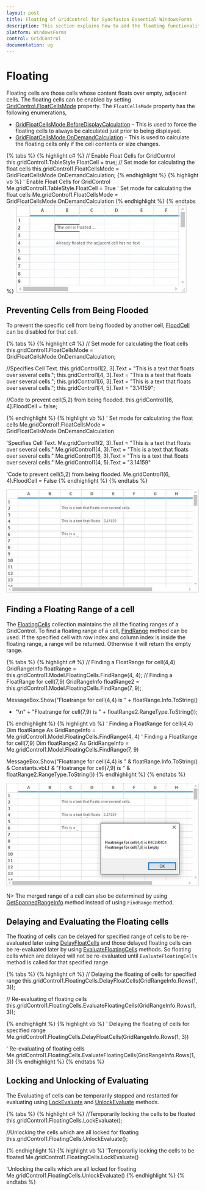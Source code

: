 ```yaml
---
layout: post
title: Floating of GridControl for Syncfusion Essential WindowsForms
description: This section explains how to add the floating functionality
platform: WindowsForms
control: GridControl
documentation: ug
---
```


# Floating
Floating cells are those cells whose content floats over empty, adjacent cells. The floating cells can be enabled by setting [GridControl.FloatCellsMode](http://help.syncfusion.com/cr/cref_files/windowsforms/grid/Syncfusion.Grid.Windows~Syncfusion.Windows.Forms.Grid.GridControl~FloatCellsMode.html) property. The `FloatCellsMode` property has the following enumerations,

* [GridFloatCellsMode.BeforeDisplayCalculation](http://help.syncfusion.com/cr/cref_files/windowsforms/grid/Syncfusion.Grid.Windows~Syncfusion.Windows.Forms.Grid.GridFloatCellsMode.html) – This is used to force the floating cells to always be calculated just prior to being displayed. <br/>
* [GridFloatCellsMode.OnDemandCalculation](http://help.syncfusion.com/cr/cref_files/windowsforms/grid/Syncfusion.Grid.Windows~Syncfusion.Windows.Forms.Grid.GridFloatCellsMode.html)  - This is used to calculate the floating cells only if the cell contents or size changes.

{% tabs %}
{% highlight c# %}
// Enable Float Cells for GridControl
this.gridControl1.TableStyle.FloatCell = true;
// Set mode for calculating the float cells
this.gridControl1.FloatCellsMode = GridFloatCellsMode.OnDemandCalculation;
{% endhighlight %}
{% highlight vb %}
' Enable Float Cells for GridControl
Me.gridControl1.TableStyle.FloatCell = True
' Set mode for calculating the float cells
Me.gridControl1.FloatCellsMode = GridFloatCellsMode.OnDemandCalculation
{% endhighlight %}
{% endtabs %}
![](Floating_images/Floating_img1.jpeg)

## Preventing Cells from Being Flooded
To prevent the specific cell from being flooded by another cell, [FloodCell](http://help.syncfusion.com/cr/cref_files/windowsforms/grid/Syncfusion.Grid.Windows~Syncfusion.Windows.Forms.Grid.GridStyleInfo~FloodCell.html) can be disabled for that cell. 

{% tabs %}
{% highlight c# %}
// Set mode for calculating the float cells
this.gridControl1.FloatCellsMode = GridFloatCellsMode.OnDemandCalculation;

//Specifies Cell Text.
this.gridControl1[2, 3].Text = "This is a text that floats over several cells.";
this.gridControl1[4, 3].Text = "This is a text that floats over several cells.";
this.gridControl1[6, 3].Text = "This is a text that floats over several cells.";
this.gridControl1[4, 5].Text = "3.14159";

//Code to prevent cell(5,2) from being flooded.
this.gridControl1[6, 4].FloodCell = false;

{% endhighlight %}
{% highlight vb %}
' Set mode for calculating the float cells
Me.gridControl1.FloatCellsMode = GridFloatCellsMode.OnDemandCalculation

'Specifies Cell Text.
Me.gridControl1(2, 3).Text = "This is a text that floats over several cells."
Me.gridControl1(4, 3).Text = "This is a text that floats over several cells."
Me.gridControl1(6, 3).Text = "This is a text that floats over several cells."
Me.gridControl1(4, 5).Text = "3.14159"

'Code to prevent cell(5,2) from being flooded.
Me.gridControl1(6, 4).FloodCell = False
{% endhighlight %}
{% endtabs %}

![](Floating_images/Floating_img2.jpeg)

## Finding a Floating Range of a cell
The [FloatingCells](http://help.syncfusion.com/cr/cref_files/windowsforms/grid/Syncfusion.Grid.Windows~Syncfusion.Windows.Forms.Grid.GridModelFloatingCells.html) collection maintains the all the floating ranges of a GridControl. To find a floating range of a cell, [FindRange](http://help.syncfusion.com/cr/cref_files/windowsforms/grid/Syncfusion.Grid.Windows~Syncfusion.Windows.Forms.Grid.GridModelFloatingCells~FindRange.html) method can be used. If the specified cell with row index and column index is inside the floating range, a range will be returned. Otherwise it will return the empty range.

{% tabs %}
{% highlight c# %}
// Finding a FloatRange for cell(4,4)
GridRangeInfo floatRange = this.gridControl1.Model.FloatingCells.FindRange(4, 4);
// Finding a FloatRange for cell(7,9)
GridRangeInfo floatRange2 = this.gridControl1.Model.FloatingCells.FindRange(7, 9);

MessageBox.Show("Floatrange for cell(4,4) is " + floatRange.Info.ToString()
+ "\n" + "Floatrange for cell(7,9) is " + floatRange2.RangeType.ToString());

{% endhighlight %}
{% highlight vb %}
' Finding a FloatRange for cell(4,4)
Dim floatRange As GridRangeInfo = Me.gridControl1.Model.FloatingCells.FindRange(4, 4)
' Finding a FloatRange for cell(7,9)
Dim floatRange2 As GridRangeInfo = Me.gridControl1.Model.FloatingCells.FindRange(7, 9)

MessageBox.Show("Floatrange for cell(4,4) is " & floatRange.Info.ToString() & Constants.vbLf & "Floatrange for cell(7,9) is " & floatRange2.RangeType.ToString())
{% endhighlight %}
{% endtabs %}

![](Floating_images/Floating_img3.jpeg)

N> The merged range of a cell can also be determined by using [GetSpannedRangeInfo](http://help.syncfusion.com/windowsforms/grid/working-with-rows-and-columns#finding-covered-range,-floating-range-or-merged-range-of-a-cell) method instead of using `FindRange` method. 

## Delaying and Evaluating the Floating cells
The floating of cells can be delayed for specified range of cells to be re-evaluated later using [DelayFloatCells](http://help.syncfusion.com/cr/cref_files/windowsforms/grid/Syncfusion.Grid.Windows~Syncfusion.Windows.Forms.Grid.GridModelFloatingCells~DelayFloatCells.html) and those delayed floating cells can be re-evaluated later by using [EvaluateFloatingCells](http://help.syncfusion.com/cr/cref_files/windowsforms/grid/Syncfusion.Grid.Windows~Syncfusion.Windows.Forms.Grid.GridModelFloatingCells~EvaluateFloatingCells.html) methods. So floating cells which are delayed will not be re-evaluated until `EvaluateFloatingCells` method is called for that specified range.

{% tabs %}
{% highlight c# %}
// Delaying the floating of cells for specified range
this.gridControl1.FloatingCells.DelayFloatCells(GridRangeInfo.Rows(1, 3));

// Re-evaluating of floating cells
this.gridControl1.FloatingCells.EvaluateFloatingCells(GridRangeInfo.Rows(1, 3));

{% endhighlight %}
{% highlight vb %}
' Delaying the floating of cells for specified range
Me.gridControl1.FloatingCells.DelayFloatCells(GridRangeInfo.Rows(1, 3))

' Re-evaluating of floating cells
Me.gridControl1.FloatingCells.EvaluateFloatingCells(GridRangeInfo.Rows(1, 3))
{% endhighlight %}
{% endtabs %}

## Locking and Unlocking of Evaluating
The Evaluating of cells can be temporarily stopped and restarted for evaluating using [LockEvaluate](http://help.syncfusion.com/cr/cref_files/windowsforms/grid/Syncfusion.Grid.Windows~Syncfusion.Windows.Forms.Grid.GridModelFloatingCells~LockEvaluate.html) and [UnlockEvaluate](http://help.syncfusion.com/cr/cref_files/windowsforms/grid/Syncfusion.Grid.Windows~Syncfusion.Windows.Forms.Grid.GridModelFloatingCells~UnlockEvaluate.html) methods.

{% tabs %}
{% highlight c# %}
//Temporarily locking the cells to be floated
this.gridControl1.FloatingCells.LockEvaluate();

//Unlocking the cells which are all locked for floating
this.gridControl1.FloatingCells.UnlockEvaluate();

{% endhighlight %}
{% highlight vb %}
'Temporarily locking the cells to be floated
Me.gridControl1.FloatingCells.LockEvaluate()

'Unlocking the cells which are all locked for floating
Me.gridControl1.FloatingCells.UnlockEvaluate()
{% endhighlight %}
{% endtabs %}
